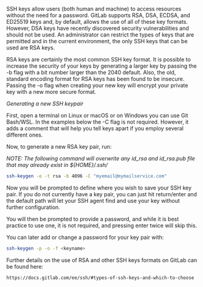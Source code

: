 SSH keys allow users (both human and machine) to access resources without the need for a password. GitLab supports RSA, DSA, ECDSA, and ED25519 keys and, by default, allows the use of all of these key formats.  However, DSA keys have recently discovered security vulnerabilities and should not be used.  An administrator can restrict the types of keys that are permitted and in the current environment, the only SSH keys that can be used are RSA keys.

RSA keys are certainly the most common SSH key format.  It is possible to increase the security of your keys by generating a larger key by passing the -b flag with a bit number larger than the 2040 default.  Also, the old, standard encoding format for RSA keys has been found to be insecure.  Passing the -o flag when creating your new key will encrypt your private key with a new more secure format.

*Generating a new SSH keypair*

First, open a terminal on Linux or macOS or on Windows you can use Git Bash/WSL. In the examples below the -C flag is not required. However, it adds a comment that will help you tell keys apart if you employ several different ones.

Now, to generate a new RSA key pair, run:

*NOTE: The following command will overwrite any id_rsa and id_rsa.pub file that may already exist in ${HOME}/.ssh/*

``` bash
ssh-keygen -o -t rsa -b 4096 -C "myemail@mymailservice.com"
```

Now you will be prompted to define where you wish to save your SSH key pair.  If you do not currently have a key pair, you can just hit return/enter and the default path will let your SSH agent find and use your key without further configuration.

You will then be prompted to provide a password, and while it is best practice to use one, it is not required, and pressing enter twice will skip this.

You can later add or change a password for your key pair with:

```bash
ssh-keygen -p -o -f <keyname>
```

Further details on the use of RSA and other  SSH keys formats on GitLab can be found here:

```
https://docs.gitlab.com/ee/ssh/#types-of-ssh-keys-and-which-to-choose
```
